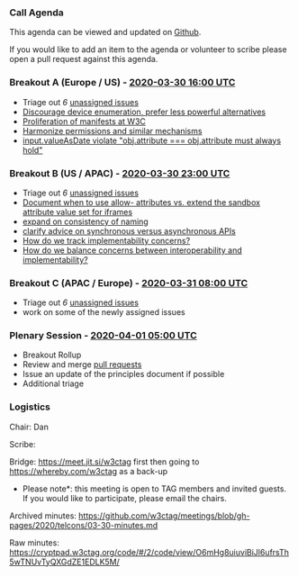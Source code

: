 ### Call Agenda

This agenda can be viewed and updated on [Github](https://github.com/w3ctag/meetings/blob/gh-pages/2020/telcons/03-30-agenda.md).

If you would like to add an item to the agenda or volunteer to scribe please open a pull request against this agenda.

### Breakout A (Europe / US) - [2020-03-30 16:00 UTC](https://www.timeanddate.com/worldclock/converter.html?iso=20200330T160000&p1=224&p2=43&p3=136&p4=195&p5=248&p6=240)

* Triage out *6* [unassigned issues](https://github.com/w3ctag/design-principles/issues?q=is%3Aopen+is%3Aissue+no%3Aassignee)
* [Discourage device enumeration, prefer less powerful alternatives](https://github.com/w3ctag/design-principles/issues/152)
* [Proliferation of manifests at W3C](https://github.com/w3ctag/design-principles/issues/148)
* [Harmonize permissions and similar mechanisms](https://github.com/w3ctag/design-principles/issues/144)
* [input.valueAsDate violate "obj.attribute === obj.attribute must always hold"](https://github.com/w3ctag/design-principles/issues/139)

### Breakout B (US / APAC) - [2020-03-30 23:00 UTC](https://www.timeanddate.com/worldclock/converter.html?iso=20200330T230000&p1=224&p2=43&p3=136&p4=195&p5=248&p6=240)

* Triage out *6* [unassigned issues](https://github.com/w3ctag/design-principles/issues?q=is%3Aopen+is%3Aissue+no%3Aassignee)
* [Document when to use allow- attributes vs. extend the sandbox attribute value set for iframes](https://github.com/w3ctag/design-principles/issues/41)
* [expand on consistency of naming](https://github.com/w3ctag/design-principles/issues/149)
* [clarify advice on synchronous versus asynchronous APIs](https://github.com/w3ctag/design-principles/issues/145)
* [How do we track implementability concerns?](https://github.com/w3ctag/design-principles/issues/143)
* [How do we balance concerns between interoperability and implementability?](https://github.com/w3ctag/design-principles/issues/142)

### Breakout C (APAC / Europe) - [2020-03-31 08:00 UTC](https://www.timeanddate.com/worldclock/converter.html?iso=20200331T080000&p1=224&p2=43&p3=136&p4=195&p5=248&p6=240)

* Triage out *6* [unassigned issues](https://github.com/w3ctag/design-principles/issues?q=is%3Aopen+is%3Aissue+no%3Aassignee)
* work on some of the newly assigned issues

### Plenary Session - [2020-04-01 05:00 UTC](https://www.timeanddate.com/worldclock/converter.html?iso=20200401T050000&p1=224&p2=43&p3=136&p4=195&p5=248&p6=240)

* Breakout Rollup
* Review and merge [pull requests](https://github.com/w3ctag/design-principles/pulls)
* Issue an update of the principles document if possible
* Additional triage

### Logistics

Chair: Dan

Scribe:

Bridge: https://meet.jit.si/w3ctag first then going to https://whereby.com/w3ctag as a back-up

* Please note*: this meeting is open to TAG members and invited guests. If you would like to participate, please email the chairs.

Archived minutes: https://github.com/w3ctag/meetings/blob/gh-pages/2020/telcons/03-30-minutes.md

Raw minutes: https://cryptpad.w3ctag.org/code/#/2/code/view/O6mHg8uiuviBiJl6ufrsTh5wTNUvTyQXGdZE1EDLK5M/

